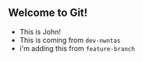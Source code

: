 ## Welcome to Git!

- This is John!
- This is coming from `dev-nwntas`
- i'm adding this from `feature-branch`
